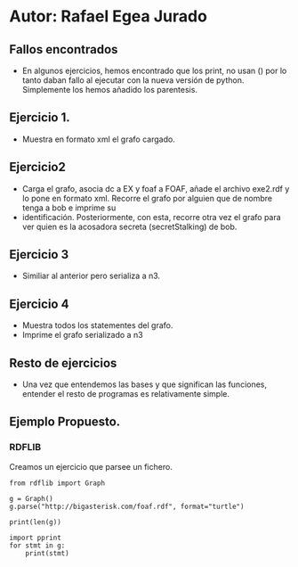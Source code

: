 
# Autor: Rafael Egea Jurado

## Fallos encontrados
- En algunos ejercicios, hemos encontrado que los print, no usan () por lo tanto daban fallo al ejecutar con la nueva versión de python. Simplemente los hemos añadido
los parentesis. 

## Ejercicio 1.
- Muestra en formato xml el grafo cargado.

## Ejercicio2 
- Carga el grafo, asocia dc a EX y foaf a FOAF, añade el archivo exe2.rdf y lo pone en formato xml. Recorre el grafo por alguien que de nombre tenga a bob e imprime su
- identificación. Posteriormente, con esta, recorre otra vez el grafo para ver quien es la acosadora secreta (secretStalking) de bob.

## Ejercicio 3
- Similiar al anterior pero serializa a n3.

## Ejercicio 4
- Muestra todos los statementes del grafo.
- Imprime el grafo serializado a n3

## Resto de ejercicios
- Una vez que entendemos las bases y que significan las funciones, entender el resto de programas es relativamente simple.



## Ejemplo Propuesto.
### RDFLIB
Creamos un ejercicio que parsee un fichero.

    from rdflib import Graph

    g = Graph()
    g.parse("http://bigasterisk.com/foaf.rdf", format="turtle")

    print(len(g))

    import pprint
    for stmt in g:
        print(stmt)


